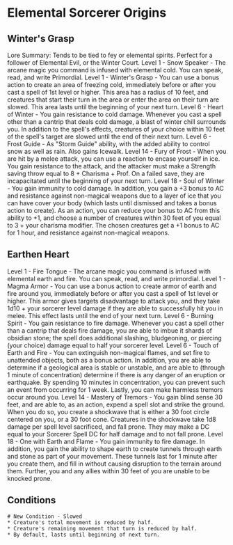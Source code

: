 # Elemental Sorcerer Origins

## Winter's Grasp
Lore Summary: Tends to be tied to fey or elemental spirits.  Perfect for a follower of Elemental Evil, or the Winter Court.
Level 1 - Snow Speaker - The arcane magic you command is infused with elemental cold.  You can speak, read, and write Primordial.
Level 1 - Winter's Grasp - You can use a bonus action to create an area of freezing cold, immediately before or after you cast a spell of 1st level or higher.  This area has a radius of 10 feet, and creatures that start their turn in the area or enter the area on their turn are slowed.  This area lasts until the beginning of your next turn.
Level 6 - Heart of Winter - You gain resistance to cold damage.  Whenever you cast a spell other than a cantrip that deals cold damage, a blast of winter chill surrounds you.  In addition to the spell's effects, creatures of your choice within 10 feet of the spell's target are slowed until the end of their next turn.
Level 6 - Frost Guide - As "Storm Guide" ability, with the added ability to control snow as well as rain.  Also gains Icewalk.
Level 14 - Fury of Frost - When you are hit by a melee attack, you can use a reaction to encase yourself in ice.  You gain resistance to the attack, and the attacker must make a Strength saving throw equal to 8 + Charisma + Prof.  On a failed save, they are incapacitated until the beginning of your next turn.
Level 18 - Soul of Winter - You gain immunity to cold damage.  In addition, you gain a +3 bonus to AC and resistance against non-magical weapons due to a layer of ice that you can have cover your body (which lasts until dismissed and takes a bonus action to create).   As an action, you can reduce your bonus to AC from this ability to +1, and choose a number of creatures within 30 feet of you equal to 3 + your charisma modifier.  The chosen creatures get a +1 bonus to AC for 1 hour, and resistance against non-magical weapons. 
	
## Earthen Heart
Level 1 - Fire Tongue - The arcane magic you command is infused with elemental earth and fire.  You can speak, read, and write primordial.
Level 1 - Magma Armor - You can use a bonus action to create armor of earth and fire around you, immediately before or after you cast a spell of 1st level or higher.  This armor gives targets disadvantage to attack you, and they take 1d10 + your sorcerer level damage if they are able to successfully hit you in melee.  This effect lasts until the end of your next turn.
Level 6 - Burning Spirit - You gain resistance to fire damage.  Whenever you cast a spell other than a cantrip that deals fire damage, you are able to imbue it shards of obsidian stone; the spell does additional slashing, bludgeoning, or piercing (your choice) damage equal to half your sorcerer level.
Level 6 - Touch of Earth and Fire - You can extinguish non-magical flames, and set fire to unattended objects, both as a bonus action.  In addition, you are able to determine if a geological area is stable or unstable, and are able to (through 1 minute of concentration) determine if there is any danger of an eruption or earthquake.  By spending 10 minutes in concentration, you can prevent such an event from occurring for 1 week.  Lastly, you can make harmless tremors occur around you.
Level 14 - Mastery of Tremors -  You gain blind sense 30 feet, and are able to, as an action, expend a spell slot and strike the ground.  When you do so, you create a shockwave that is either a 30 foot circle centered on you, or a 30 foot cone.  Creatures in the shockwave take 1d8 damage per spell level sacrificed, and fall prone.  They may make a DC equal to your Sorcerer Spell DC for half damage and to not fall prone.
Level 18 -  One with Earth and Flame - You gain immunity to fire damage.  In addition, you gain the ability to shape earth to create tunnels through earth and stone as part of your movement.  These tunnels last for 1 minute after you create them, and fill in without causing disruption to the terrain around them.  Further, you and any allies within 30 feet of you are unable to be knocked prone.

## Conditions
	# New Condition - Slowed
	* Creature's total movement is reduced by half.
	* Creature's remaining movement that turn is reduced by half.
	* By default, lasts until beginning of next turn.

